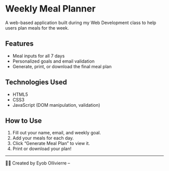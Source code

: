 # Weekly Meal Planner

A web-based application built during my Web Development class to help users plan meals for the week.

## Features
- Meal inputs for all 7 days
- Personalized goals and email validation
- Generate, print, or download the final meal plan

## Technologies Used
- HTML5
- CSS3
- JavaScript (DOM manipulation, validation)

## How to Use
1. Fill out your name, email, and weekly goal.
2. Add your meals for each day.
3. Click “Generate Meal Plan” to view it.
4. Print or download your plan!

---

👨‍💻 Created by Eyob Ollivierre –

